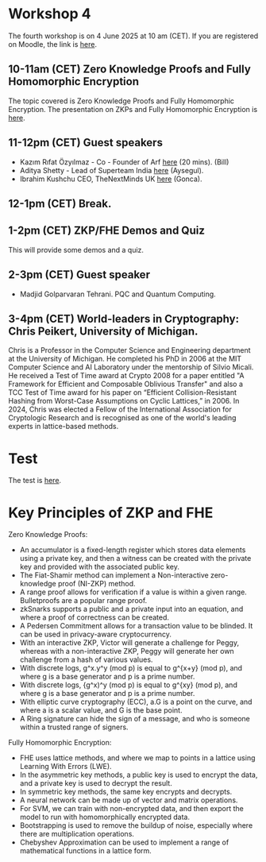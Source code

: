 # Workshop 4

The fourth workshop is on 4 June 2025 at 10 am (CET). If you are registered on Moodle, the link is [here](https://moodlecommunity.napier.ac.uk/course/view.php?id=960).

## 10-11am (CET) Zero Knowledge Proofs and Fully Homomorphic Encryption

The topic covered is Zero Knowledge Proofs and Fully Homomorphic Encryption. The presentation on ZKPs and Fully Homomorphic Encryption is [here](https://youtu.be/J03UE89Qw8E).

## 11-12pm (CET) Guest speakers

* Kazım Rıfat Özyılmaz - Co - Founder of Arf [here](https://www.linkedin.com/in/kazimozyilmaz/) (20 mins). (Bill)
* Aditya Shetty - Lead of Superteam India [here](https://www.linkedin.com/in/aditya-shetty-97ab5258/) (Aysegul).
* Ibrahim Kushchu  CEO, TheNextMinds UK [here](https://scholar.google.com/citations?user=ERPjK2AAAAAJ&hl=en) (Gonca).
 
## 12-1pm (CET) Break.

## 1-2pm (CET) ZKP/FHE Demos and Quiz
This will provide some demos and a quiz.

## 2-3pm (CET) Guest speaker

* Madjid Golparvaran Tehrani. PQC and Quantum Computing.
 
## 3-4pm (CET) World-leaders in Cryptography: Chris Peikert, University of Michigan.
Chris is a Professor in the Computer Science and Engineering department at the University of Michigan. He completed his PhD in 2006 at the MIT Computer Science and AI Laboratory under the mentorship of Silvio Micali.  He received a Test of Time award at Crypto 2008 for a paper entitled "A Framework for Efficient and Composable Oblivious Transfer" and also a TCC Test of Time award for his paper on “Efficient Collision-Resistant Hashing from Worst-Case Assumptions on Cyclic Lattices,” in 2006.  In 2024, Chris was elected a Fellow of the International Association for Cryptologic Research and is recognised as one of the world's leading experts in lattice-based methods.

# Test 
The test is [here](https://moodlecommunity.napier.ac.uk/mod/quiz/view.php?id=53965).

# Key Principles of ZKP and FHE
Zero Knowledge Proofs:

* An accumulator is a fixed-length register which stores data elements using a private key, and then a witness can be created with the private key and provided with the associated public key.
* The Fiat-Shamir method can implement a Non-interactive zero-knowledge proof (NI-ZKP) method.
* A range proof allows for verification if a value is within a given range. Bulletproofs are a popular range proof.
* zkSnarks supports a public and a private input into an equation, and where a proof of correctness can be created.
* A Pedersen Commitment allows for a transaction value to be blinded. It can be used in privacy-aware cryptocurrency.
* With an interactive ZKP, Victor will generate a challenge for Peggy, whereas with a non-interactive ZKP, Peggy will generate her own challenge from a hash of various values.
* With discrete logs, g^x.y^y (mod p) is equal to g^{x+y} (mod p), and where g is a base generator and p is a prime number.
* With discrete logs, {g^x)^y (mod p) is equal to g^{xy} (mod p), and where g is a base generator and p is a prime number.
* With elliptic curve cryptography (ECC), a.G is a point on the curve, and where a is a scalar value, and G is the base point.
* A Ring signature can hide the sign of a message, and who is someone within a trusted range of signers.

Fully Homomorphic Encryption:

* FHE uses lattice methods, and where we map to points in a lattice using Learning With Errors (LWE).
* In the asymmetric key methods, a public key is used to encrypt the data, and a private key is used to decrypt the result.
* In symmetric key methods, the same key encrypts and decrypts.
* A neural network can be made up of vector and matrix operations.
* For SVM, we can train with non-encrypted data, and then export the model to run with homomorphically encrypted data.
* Bootstrapping is used to remove the buildup of noise, especially where there are multiplication operations.
* Chebyshev Approximation can be used to implement a range of mathematical functions in a lattice form.









